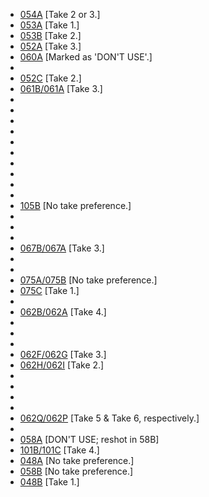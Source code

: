 * [054A](054A--Take02-03--.md) [Take 2 or 3.]
* [053A](053A--Take01--.md) [Take 1.]
* [053B](053B--Take02--.md) [Take 2.]
* [052A](052A--Take03--.md) [Take 3.]
* [060A](060A--DONTUSE--.md) [Marked as 'DON'T USE'.]
* [](060C--Take02--.md)
* [052C](052C--Take02--.md) [Take 2.]
* [061B/061A](061B-061A--Take03--.md) [Take 3.]
* [](100A--Take02--.md)
* [](100B--Take02--.md)
* [](098A--Take02--.md)
* [](103A--Take02--.md)
* [](103C--Take02--.md)
* [](103D--Take02-03--.md)
* [](103F--Take02--.md)
* [](103E--Take02--.md)
* [](103G--Take03--.md)
* [](105A--Take02--.md)
* [105B](105B.md) [No take preference.]
* [](105C--Take01--.md)
* [](069A--Take03--.md)
* [](069B--Take05--.md)
* [067B/067A](067B-067A--Take03--.md) [Take 3.]
* [](073A-073B.md)
* [](073C--Take02-03--.md)
* [075A/075B](075A-075B.md) [No take preference.]
* [075C](075C.md) [Take 1.]
* [](037A--Take05--.md)
* [062B/062A](062B-062A--Take04--.md) [Take 4.]
* [](062C--Take02--.md)
* [](062D--NoPref.--.md)
* [](062E--Take03--.md)
* [062F/062G](062F-062G--Take03--.md) [Take 3.]
* [062H/062I](062H-062I--Take02--.md) [Take 2.]
* [](062J--Take04--.md)
* [](062K--Take01--.md)
* [](062L--NoPref.--.md)
* [](062M--Take02-03--.md)
* [062Q/062P](062Q-062P--ATake05BTake06--.md) [Take 5 & Take 6, respectively.]
* [](062R--Take04-05--.md)
* [058A](058A--DONTUSE--.md) [DON'T USE; reshot in 58B]
* [101B/101C](101B-101C--Take04--.md) [Take 4.]
* [048A](048A--NoPref.--.md) [No take preference.]
* [058B](058B--NoPref.--.md) [No take preference.]
* [048B](048B--Take01--.md) [Take 1.]
